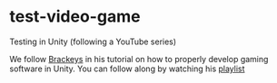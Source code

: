 # test-video-game
Testing in Unity (following a YouTube series)

We follow <a href = "https://www.youtube.com/channel/UCYbK_tjZ2OrIZFBvU6CCMiA">Brackeys</a> in his tutorial on how to properly develop gaming software in Unity. You can follow along by watching his <a href = "https://www.youtube.com/playlist?list=PLPV2KyIb3jR5QFsefuO2RlAgWEz6EvVi6">playlist</a>
